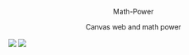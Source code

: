 <p align="center">Math-Power</p>
<p align="center">Canvas web and math power</p>
<img align="center" src="https://media.discordapp.net/attachments/919312287741906944/1003383015881318440/unknown.png?width=983&height=473">
<img align="center" src="https://media.discordapp.net/attachments/919312287741906944/1003383514529534022/unknown.png?width=983&height=473">
